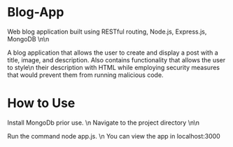 # Blog-App
Web blog application built using RESTful routing, Node.js, Express.js, MongoDB \n\n

A blog application that allows the user to create and display a post with a title, image, and description. Also contains functionality that allows the user to style\n
their description with HTML while employing security measures that would prevent them from running malicious code.

# How to Use
Install MongoDb prior use. \n
Navigate to the project directory \n\n

Run the command node app.js. \n
You can view the app in localhost:3000
